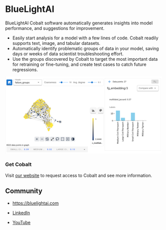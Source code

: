 # BlueLightAI

BlueLightAI Cobalt software automatically generates insights into model
performance, and suggestions for improvement.

- Easily start analysis for a model with a few lines of code. Cobalt readily
  supports text, image, and tabular datasets.
- Automatically identify problematic groups of data in your model, saving days
  or weeks of data scientist troubleshooting effort.
- Use the groups discovered by Cobalt to target the most important data for
  retraining or fine-tuning, and create test cases to catch future regressions.
  
![Cobalt UI](cobalt_ui.png)

### Get Cobalt

Visit [our website](https://bluelightai.com/download-1) to request access to Cobalt and see more information.

## Community

- <https://bluelightai.com>

- [LinkedIn](https://www.linkedin.com/company/bluelightai/)

- [YouTube](https://www.youtube.com/@bluelightai-il6mc)
